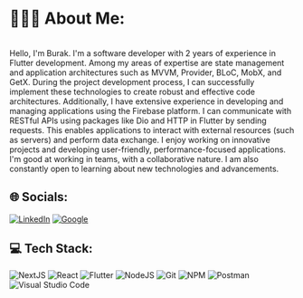 # 👨🏻‍💻 About Me:

</br>
Hello, I'm Burak. I'm a software developer with 2 years of experience in Flutter development. Among my areas of expertise are state management and application architectures such as MVVM, Provider, BLoC, MobX, and GetX. During the project development process, I can successfully implement these technologies to create robust and effective code architectures. Additionally, I have extensive experience in developing and managing applications using the Firebase platform. I can communicate with RESTful APIs using packages like Dio and HTTP in Flutter by sending requests. This enables applications to interact with external resources (such as servers) and perform data exchange. I enjoy working on innovative projects and developing user-friendly, performance-focused applications. I'm good at working in teams, with a collaborative nature. I am also constantly open to learning about new technologies and advancements.

</p>


## 🌐 Socials:
[![LinkedIn](https://img.shields.io/badge/LinkedIn-%230077B5.svg?logo=linkedin&logoColor=white)](https://www.linkedin.com/in/ahmet-burak-tercan-536220231/)
[![Google](https://img.shields.io/badge/WebSite-%23000000.svg?logo=google&logoColor=white)](https://www.ahmetburaktercan.com/) 

## 💻 Tech Stack:
![NextJS](https://img.shields.io/badge/next.js-000000?style=for-the-badge&logo=nextdotjs&logoColor=white) ![React](https://img.shields.io/badge/react-%2320232a.svg?style=for-the-badge&logo=react&logoColor=%2361DAFB) ![Flutter](https://img.shields.io/badge/Flutter-02569B?style=for-the-badge&logo=flutter&logoColor=white) ![NodeJS](https://img.shields.io/badge/node.js-6DA55F?style=for-the-badge&logo=node.js&logoColor=white) ![Git](https://img.shields.io/badge/-Git-05122A?style=for-the-badge&logo=git) ![NPM](https://img.shields.io/badge/NPM-%23000000.svg?style=for-the-badge&logo=npm)  ![Postman](https://img.shields.io/badge/Postman-FF6C37?style=for-the-badge&logo=postman&logoColor=white) ![Visual Studio Code](https://shields.io/badge/Visual%20Studio%20Code-000000?style=for-the-badge&logo=visual-studio-code&logoColor=007ACC)
